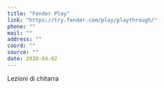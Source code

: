```yaml
---
title: "Fender Play"
link: "https://try.fender.com/play/playthrough/"
phone: ""
mail: ""
address: ""
coord: ""
source: ""
date: 2020-04-02
---
```


Lezioni di chitarra
